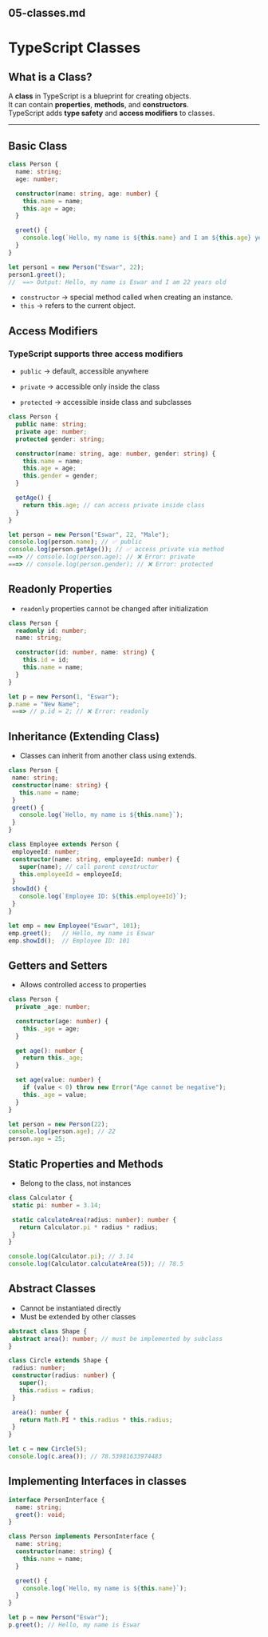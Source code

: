 
## 05-classes.md

# TypeScript Classes

## What is a Class?

A **class** in TypeScript is a blueprint for creating objects.  
It can contain **properties**, **methods**, and **constructors**.  
TypeScript adds **type safety** and **access modifiers** to classes.

---

## Basic Class

```ts
class Person {
  name: string;
  age: number;

  constructor(name: string, age: number) {
    this.name = name;
    this.age = age;
  }

  greet() {
    console.log(`Hello, my name is ${this.name} and I am ${this.age} years old`);
  }
}

let person1 = new Person("Eswar", 22);
person1.greet(); 
//  ==> Output: Hello, my name is Eswar and I am 22 years old

```

 - `constructor` → special method called when creating an instance.
 - `this` → refers to the current object.

## Access Modifiers

### TypeScript supports three access modifiers
 - `public` → default, accessible anywhere

 - `private` → accessible only inside the class

 - `protected` → accessible inside class and      subclasses

```ts
class Person {
  public name: string;
  private age: number;
  protected gender: string;

  constructor(name: string, age: number, gender: string) {
    this.name = name;
    this.age = age;
    this.gender = gender;
  }

  getAge() {
    return this.age; // can access private inside class
  }
}

let person = new Person("Eswar", 22, "Male");
console.log(person.name); // ✅ public
console.log(person.getAge()); // ✅ access private via method
===> // console.log(person.age); // ❌ Error: private
===> // console.log(person.gender); // ❌ Error: protected
```
## Readonly Properties
 - `readonly` properties cannot be changed after initialization

```ts
class Person {
  readonly id: number;
  name: string;

  constructor(id: number, name: string) {
    this.id = id;
    this.name = name;
  }
}

let p = new Person(1, "Eswar");
p.name = "New Name"; 
 ===> // p.id = 2; // ❌ Error: readonly
```
## Inheritance (Extending Class)

 - Classes can inherit from another class using extends.

 ```ts
 class Person {
  name: string;
  constructor(name: string) {
    this.name = name;
  }
  greet() {
    console.log(`Hello, my name is ${this.name}`);
  }
}

class Employee extends Person {
  employeeId: number;
  constructor(name: string, employeeId: number) {
    super(name); // call parent constructor
    this.employeeId = employeeId;
  }
  showId() {
    console.log(`Employee ID: ${this.employeeId}`);
  }
}

let emp = new Employee("Eswar", 101);
emp.greet();   // Hello, my name is Eswar
emp.showId();  // Employee ID: 101
```

## Getters and Setters

- Allows controlled access to properties

```ts
class Person {
  private _age: number;

  constructor(age: number) {
    this._age = age;
  }

  get age(): number {
    return this._age;
  }

  set age(value: number) {
    if (value < 0) throw new Error("Age cannot be negative");
    this._age = value;
  }
}

let person = new Person(22);
console.log(person.age); // 22
person.age = 25;         

```

## Static Properties and Methods

 - Belong to the class, not instances

 ```ts
 class Calculator {
  static pi: number = 3.14;

  static calculateArea(radius: number): number {
    return Calculator.pi * radius * radius;
  }
}

console.log(Calculator.pi); // 3.14
console.log(Calculator.calculateArea(5)); // 78.5
```
## Abstract Classes 

 - Cannot be instantiated directly
 - Must be extended by other classes 

 ```ts
 abstract class Shape {
  abstract area(): number; // must be implemented by subclass
}

class Circle extends Shape {
  radius: number;
  constructor(radius: number) {
    super();
    this.radius = radius;
  }

  area(): number {
    return Math.PI * this.radius * this.radius;
  }
}

let c = new Circle(5);
console.log(c.area()); // 78.53981633974483
```

## Implementing Interfaces in classes

```ts
interface PersonInterface {
  name: string;
  greet(): void;
}

class Person implements PersonInterface {
  name: string;
  constructor(name: string) {
    this.name = name;
  }

  greet() {
    console.log(`Hello, my name is ${this.name}`);
  }
}

let p = new Person("Eswar");
p.greet(); // Hello, my name is Eswar
```
